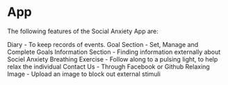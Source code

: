 # App

The following features of the Social Anxiety App are:

Diary - To keep records of events.
Goal Section - Set, Manage and Complete Goals
Information Section - Finding information externally about Sociel Anxiety
Breathing Exercise - Follow along to a pulsing light, to help relax the individual
Contact Us - Through Facebook or Github
Relaxing Image - Upload an image to block out external stimuli

